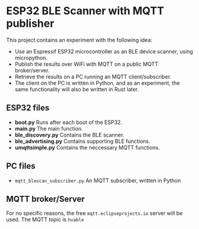 ESP32 BLE Scanner with MQTT publisher
=====================================

This project contains an experiment with the following idea:

* Use an Espressif ESP32 microcontroller as an BLE device scanner, using micropython.
* Publish the results over WiFi with MQTT on a public MQTT broker/server.
* Retrieve the results on a PC running an MQTT client/subscriber.
* The client on the PC is written in Python, and as an experiment, 
  the same functionality will also be written in Rust later.
  
ESP32 files
-----------
* **boot.py** Runs after each boot of the ESP32.
* **main.py** The main function.
* **ble_discovery.py** Contains the BLE scanner.
* **ble_advertising.py** Contains supporting BLE functions.
* **umqttsimple.py** Contains the neccessary MQTT functions.

PC files
--------
* `mqtt_blescan_subscriber.py` An MQTT subscriber, written in Python

MQTT broker/Server
------------------
For no specific reasons, the free `mqtt.eclipseprojects.io` server will be used.
The MQTT topic is `hvable`

